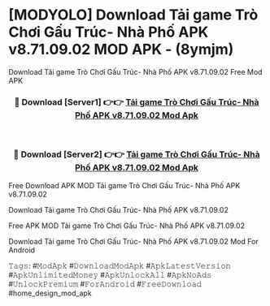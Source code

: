 # [MODYOLO] Download Tải game Trò Chơi Gấu Trúc- Nhà Phố APK v8.71.09.02 MOD APK - (8ymjm)
Download Tải game Trò Chơi Gấu Trúc- Nhà Phố APK v8.71.09.02 Free Mod APK

<div align="center">
<h3>🔴 Download [Server1] 👉👉 <a href="https://apk-comot.site?title=Tải_game_Trò_Chơi_Gấu_Trúc-_Nhà_Phố_APK_v8.71.09.02">Tải game Trò Chơi Gấu Trúc- Nhà Phố APK v8.71.09.02 Mod Apk</a></h3><br>

<h3>🔴 Download [Server2] 👉👉 <a href="https://apk-comot.site?title=Tải_game_Trò_Chơi_Gấu_Trúc-_Nhà_Phố_APK_v8.71.09.02">Tải game Trò Chơi Gấu Trúc- Nhà Phố APK v8.71.09.02 Mod Apk</a></h3>
</div>


Free Download APK MOD Tải game Trò Chơi Gấu Trúc- Nhà Phố APK v8.71.09.02

Download Tải game Trò Chơi Gấu Trúc- Nhà Phố APK v8.71.09.02 

Free APK MOD Tải game Trò Chơi Gấu Trúc- Nhà Phố APK v8.71.09.02 

Download Tải game Trò Chơi Gấu Trúc- Nhà Phố APK v8.71.09.02 Mod For Android

𝚃𝚊𝚐𝚜: #𝙼𝚘𝚍𝙰𝚙𝚔 #𝙳𝚘𝚠𝚗𝚕𝚘𝚊𝚍𝙼𝚘𝚍𝙰𝚙𝚔 #𝙰𝚙𝚔𝙻𝚊𝚝𝚎𝚜𝚝𝚅𝚎𝚛𝚜𝚒𝚘𝚗 #𝙰𝚙𝚔𝚄𝚗𝚕𝚒𝚖𝚒𝚝𝚎𝚍𝙼𝚘𝚗𝚎𝚢 #𝙰𝚙𝚔𝚄𝚗𝚕𝚘𝚌𝚔𝙰𝚕𝚕 #𝙰𝚙𝚔𝙽𝚘𝙰𝚍𝚜 #𝚄𝚗𝚕𝚘𝚌𝚔𝙿𝚛𝚎𝚖𝚒𝚞𝚖 #𝙵𝚘𝚛𝙰𝚗𝚍𝚛𝚘𝚒𝚍 #𝙵𝚛𝚎𝚎𝙳𝚘𝚠𝚗𝚕𝚘𝚊𝚍 #home_design_mod_apk